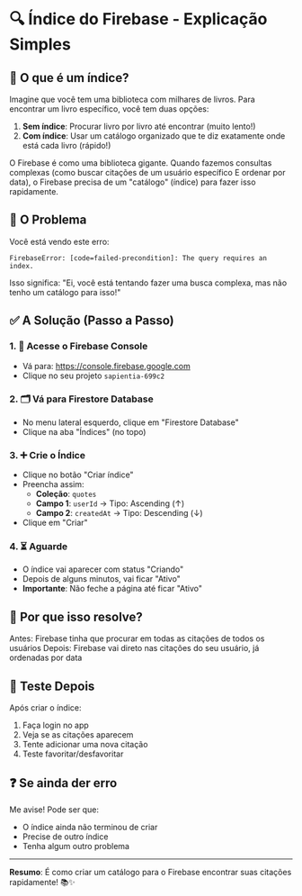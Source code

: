 # 🔍 Índice do Firebase - Explicação Simples

## 🤔 O que é um índice?

Imagine que você tem uma biblioteca com milhares de livros. Para encontrar um livro específico, você tem duas opções:

1. **Sem índice**: Procurar livro por livro até encontrar (muito lento!)
2. **Com índice**: Usar um catálogo organizado que te diz exatamente onde está cada livro (rápido!)

O Firebase é como uma biblioteca gigante. Quando fazemos consultas complexas (como buscar citações de um usuário específico E ordenar por data), o Firebase precisa de um "catálogo" (índice) para fazer isso rapidamente.

## 🚨 O Problema

Você está vendo este erro:
```
FirebaseError: [code=failed-precondition]: The query requires an index.
```

Isso significa: "Ei, você está tentando fazer uma busca complexa, mas não tenho um catálogo para isso!"

## ✅ A Solução (Passo a Passo)

### 1. 📱 Acesse o Firebase Console
- Vá para: https://console.firebase.google.com
- Clique no seu projeto `sapientia-699c2`

### 2. 🗂️ Vá para Firestore Database
- No menu lateral esquerdo, clique em "Firestore Database"
- Clique na aba "Índices" (no topo)

### 3. ➕ Crie o Índice
- Clique no botão "Criar índice"
- Preencha assim:
  - **Coleção**: `quotes`
  - **Campo 1**: `userId` → Tipo: Ascending (↑)
  - **Campo 2**: `createdAt` → Tipo: Descending (↓)
- Clique em "Criar"

### 4. ⏳ Aguarde
- O índice vai aparecer com status "Criando"
- Depois de alguns minutos, vai ficar "Ativo"
- **Importante**: Não feche a página até ficar "Ativo"

## 🎯 Por que isso resolve?

Antes: Firebase tinha que procurar em todas as citações de todos os usuários
Depois: Firebase vai direto nas citações do seu usuário, já ordenadas por data

## 🧪 Teste Depois

Após criar o índice:
1. Faça login no app
2. Veja se as citações aparecem
3. Tente adicionar uma nova citação
4. Teste favoritar/desfavoritar

## ❓ Se ainda der erro

Me avise! Pode ser que:
- O índice ainda não terminou de criar
- Precise de outro índice
- Tenha algum outro problema

---

**Resumo**: É como criar um catálogo para o Firebase encontrar suas citações rapidamente! 📚✨ 